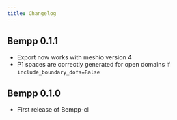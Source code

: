 ```yaml
---
title: Changelog
---
```


## Bempp 0.1.1
* Export now works with meshio version 4
* P1 spaces are correctly generated for open domains if `include_boundary_dofs=False`

## Bempp 0.1.0
* First release of Bempp-cl
